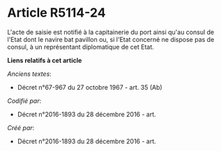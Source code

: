 # Article R5114-24

L'acte de saisie est notifié à la capitainerie du port ainsi qu'au consul de l'Etat dont le navire bat pavillon ou, si l'Etat
concerné ne dispose pas de consul, à un représentant diplomatique de cet Etat.

**Liens relatifs à cet article**

_Anciens textes_:

  - Décret n°67-967 du 27 octobre 1967 - art. 35 (Ab)

_Codifié par_:

  - Décret n°2016-1893 du 28 décembre 2016 - art.

_Créé par_:

  - Décret n°2016-1893 du 28 décembre 2016 - art.
